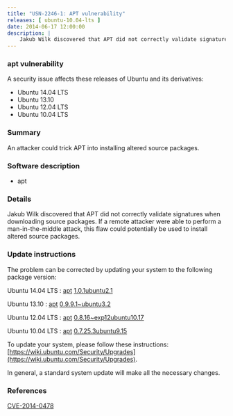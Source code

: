 ```yaml
---
title: "USN-2246-1: APT vulnerability"
releases: [ ubuntu-10.04-lts ]
date: 2014-06-17 12:00:00
description: |
    Jakub Wilk discovered that APT did not correctly validate signatures when downloading source packages. If a remote attacker were able to perform a man-in-the-middle attack, this flaw could potentially be used to install altered source packages. 
--- 
```

 
### apt vulnerability

A security issue affects these releases of Ubuntu and its derivatives:

* Ubuntu 14.04 LTS
* Ubuntu 13.10
* Ubuntu 12.04 LTS
* Ubuntu 10.04 LTS

### Summary

An attacker could trick APT into installing altered source packages. 

### Software description

* apt 

### Details

Jakub Wilk discovered that APT did not correctly validate signatures when downloading source packages. If a remote attacker were able to perform a man-in-the-middle attack, this flaw could potentially be used to install altered source packages. 

### Update instructions

The problem can be corrected by updating your system to the following package version:

Ubuntu 14.04 LTS
 : [apt](https://launchpad.net/ubuntu/+source/apt) <span> [1.0.1ubuntu2.1](https://launchpad.net/ubuntu/+source/apt/1.0.1ubuntu2.1) </span> 

Ubuntu 13.10
 : [apt](https://launchpad.net/ubuntu/+source/apt) <span> [0.9.9.1~ubuntu3.2](https://launchpad.net/ubuntu/+source/apt/0.9.9.1~ubuntu3.2) </span> 

Ubuntu 12.04 LTS
 : [apt](https://launchpad.net/ubuntu/+source/apt) <span> [0.8.16~exp12ubuntu10.17](https://launchpad.net/ubuntu/+source/apt/0.8.16~exp12ubuntu10.17) </span> 

Ubuntu 10.04 LTS
 : [apt](https://launchpad.net/ubuntu/+source/apt) <span> [0.7.25.3ubuntu9.15](https://launchpad.net/ubuntu/+source/apt/0.7.25.3ubuntu9.15) </span> 

To update your system, please follow these instructions: [https://wiki.ubuntu.com/Security/Upgrades](https://wiki.ubuntu.com/Security/Upgrades).

In general, a standard system update will make all the necessary changes. 

### References

 [CVE-2014-0478](http://people.ubuntu.com/~ubuntu-security/cve/CVE-2014-0478)
 
